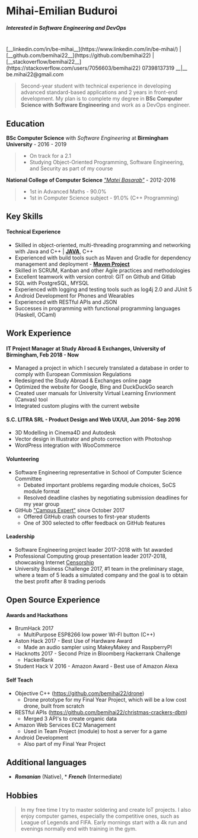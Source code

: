 <!--Name & Interest-->
# Mihai-Emilian Buduroi

##### Interested in Software Engineering and DevOps

<br>
<!--Contact Information-->
[__linkedin.com/in/be-mihai__](https://www.linkedin.com/in/be-mihai/) | [__github.com/bemihai22__](https://github.com/bemihai22) |  [__stackoverflow/bemihai22__](https://stackoverflow.com/users/7056603/bemihai22)  
07398137319 __|__ be.mihai22@gmail.com

<!--Statement-->
> Second-year student with technical experience in developing advanced standard-based applications and 2 years in front-end development. My plan is to complete my degree in **BSc Computer Science with Software Engineering** and work as a DevOps engineer.

<!--Body Start -->

<!--School-->
Education
---------  

 __BSc Computer Science__ with _Software Engineering_ at __Birmingham University__ - 2016 - 2019

>  - On track for a 2.1
>  - Studying Object-Oriented Programming, Software Engineering, and Security as part of my course  

__National College of Computer Science__ [_"Matei Basarab"_](http://cnimateibasarab.ro/cnimb/) - 2012-2016  

> - 1st in Advanced Maths - 90.0%
> - 1st in Computer Science subject - 91.0% (C++ Programming)

<!--Highlights -->
Key Skills
----------
#### Technical Experience
* Skilled in object-oriented, multi-threading programming and networking with Java and C++ | [__JAVA__](https://github.com/bemihai22/talktostrangersCMD), C++
* Experienced with build tools such as Maven and Gradle for dependency management and deployment - [__Maven Project__](https://github.com/bemihai22/christmas-crackers-dbm)
* Skilled in SCRUM, Kanban and other Agile practices and methodologies
* Excellent teamwork with version control: GIT on Github and Gitlab
* SQL with PostgreSQL, MYSQL
* Experienced with logging and testing tools such as log4j 2.0 and JUnit 5
* Android Development for Phones and Wearables
* Experienced with RESTful APIs and JSON
* Successes in programming with functional programming languages (Haskell, OCaml)

<!--Work-->
Work Experience
---------------
#### IT Project Manager at Study Abroad & Exchanges, University of Birmingham, Feb 2018 - Now
* Managed a project in which I securely translated a database in order to comply with European Commission Regulations
* Redesigned the Study Abroad & Exchanges online page
* Optimized the website for Google, Bing and DuckDuckGo search
* Created user manuals for University Virtual Learning Envrionment (Canvas) tool
* Integrated custom plugins with the current website

#### S.C. LITRA SRL - Product Design and Web UX/UI, Jun 2014- Sep 2016
* 3D Modelling in Cinema4D and Autodesk
* Vector design in Illustrator and photo correction with Photoshop
* WordPress integration with WooCommerce

<!--Volunteering-->
#### Volunteering
* Software Engineering representative in School of Computer Science Committee  
  - Debated important problems regarding module choices, SoCS module format  
  - Resolved deadline clashes by negotiating submission deadlines for my year group
* GitHub ["Campus Expert"](https://github.com/campus-experts) since October 2017  
  - Offered GitHub crash courses to first-year students  
  - One of 300 selected to offer feedback on GitHub features

<!--Leadership-->
#### Leadership
* Software Engineering project leader 2017-2018 with 1st awarded
* Professional Computing group presentation leader 2017-2018, showcasing Internet [Censorship](https://docs.google.com/presentation/d/1G9AnpxJD_0iL3ISDxj3EJGa80AkJNM933q1JZQ2uzjU/edit?usp=sharing)
* University Business Challenge 2017, #1 team in the preliminary stage, where a team of 5 leads a simulated company and the goal is to obtain the best profit after 8 trading periods

<!--OpenS-->
Open Source Experience
----------------------

<!--Le Hacks-->
#### Awards and Hackathons
* BrumHack 2017
  - MultiPurpose ESP8266 low power WI-FI button (C++)
* Aston Hack 2017 - Best Use of Hardware Award 
  - Made an audio sampler using MakeyMakey and RaspberryPI
* Hacknotts 2017 - Second Prize in Bloomberg Hackerrank Challenge
  - HackerRank
* Student Hack V 2016 - Amazon Award - Best use of Amazon Alexa
<!--In the house-->
#### Self Teach
* Objective C++ (https://github.com/bemihai22/drone)
  - Drone prototype for my Final Year Project, which will be a low cost drone, built from scratch
* RESTful APIs (https://github.com/bemihai22/christmas-crackers-dbm)
  - Merged 3 API's to create organic data
* Amazon Web Services EC2 Management
  - Used in Team Project (module) to host a server for a game
* Android Development
  - Also part of my Final Year Project

## Additional languages
* _**Romanian**_ (Native), * _**French**_ (Intermediate) 
<!--What I love-->
Hobbies
-------  
>In my free time I try to master soldering and create IoT projects. I also enjoy computer games, especially the competitive ones, such as League of Legends and FIFA. Early mornings start with a 4k run and evenings normally end with training in the gym.
<!--Body End -->
